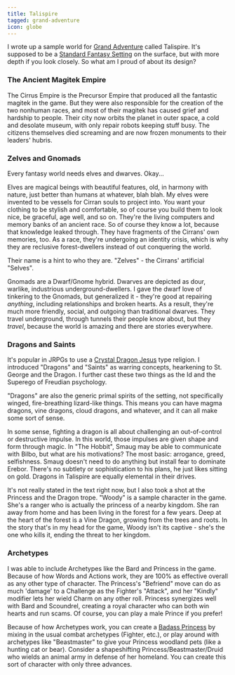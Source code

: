 ```yaml
---
title: Talispire
tagged: grand-adventure
icon: globe
---
```


I wrote up a sample world for [Grand Adventure] called Talispire.
It's supposed to be a [Standard Fantasy Setting] on the surface,
but with more depth if you look closely.
So what am I proud of about its design?

<!-- more -->

### The Ancient Magitek Empire

The Cirrus Empire is the Precursor Empire that produced all the
fantastic magitek in the game.
But they were also responsible for the creation of the two nonhuman races,
and most of their magitek has caused grief and hardship to people.
Their city now orbits the planet in outer space,
a cold and desolate museum, with only repair robots keeping stuff busy.
The citizens themselves died screaming and are now frozen monuments
to their leaders' hubris.

### Zelves and Gnomads

Every fantasy world needs elves and dwarves. Okay...

Elves are magical beings with beautiful features, old, in harmony with nature,
just better than humans at whatever, blah blah.
My elves were invented to be vessels for Cirran souls to project into.
You want your clothing to be stylish and comfortable, so of course you
build them to look nice, be graceful, age well, and so on.
They're the living computers and memory banks of an ancient race.
So of course they know a lot, because that knowledge leaked through.
They have fragments of the Cirrans' own memories, too.
As a race, they're undergoing an identity crisis,
which is why they are reclusive forest-dwellers instead of out conquering the world.

Their name is a hint to who they are. "Zelves" - the Cirrans' artificial "Selves".

Gnomads are a Dwarf/Gnome hybrid.
Dwarves are depicted as dour, warlike, industrious underground-dwellers.
I gave the dwarf love of tinkering to the Gnomads,
but generalized it - they're good at repairing *anything*,
including relationships and broken hearts.
As a result, they're much more friendly, social, and outgoing than
traditional dwarves.
They travel underground, through tunnels their people know about,
but they *travel*, because the world is amazing
and there are stories everywhere.

### Dragons and Saints

It's popular in JRPGs to use a [Crystal Dragon Jesus] type religion.
I introduced "Dragons" and "Saints" as warring concepts,
hearkening to St. George and the Dragon.
I further cast these two things as the Id and the Superego
of Freudian psychology.

"Dragons" are also the generic primal spirits of the setting,
not specifically winged, fire-breathing lizard-like things.
This means you can have magma dragons, vine dragons, cloud dragons,
and whatever, and it can all make some sort of sense.

In some sense, fighting a dragon is all about
challenging an out-of-control or destructive impulse.
In this world, those impulses are given shape and form through magic.
In "The Hobbit", Smaug may be able to communicate with Bilbo,
but what are his motivations? The most basic: arrogance, greed, selfishness.
Smaug doesn't need to do anything but install fear to dominate Erebor.
There's no subtlety or sophistication to his plans,
he just likes sitting on gold.
Dragons in Talispire are equally elemental in their drives.

It's not really stated in the text right now,
but I also took a shot at the Princess and the Dragon trope.
"Woody" is a sample character in the game.
She's a ranger who is actually the princess of a nearby kingdom.
She ran away from home and has been living in the forest for a few years.
Deep at the heart of the forest is a Vine Dragon,
growing from the trees and roots.
In the story that's in my head for the game,
Woody isn't its captive - she's the one who kills it,
ending the threat to her kingdom.

### Archetypes

I was able to include Archetypes like the Bard and Princess in the game.
Because of how Words and Actions work,
they are 100% as effective overall as any other type of character.
The Princess's "Befriend" move can do as much 'damage' to a Challenge
as the Fighter's "Attack",
and her "Kindly" modifier lets her wield Charm on any other roll.
Princess synergizes well with Bard and Scoundrel,
creating a royal character who can both win hearts and run scams.
Of course, you can play a male Prince if you prefer!

Because of how Archetypes work, you can create a [Badass Princess]
by mixing in the usual combat archetypes (Fighter, etc.),
or play around with archetypes like "Beastmaster"
to give your Princess woodland pets (like a hunting cat or bear).
Consider a shapeshifting Princess/Beastmaster/Druid
who wields an animal army in defense of her homeland.
You can create this sort of character with only three advances.

[Crystal Dragon Jesus]: http://tvtropes.org/pmwiki/pmwiki.php/Main/CrystalDragonJesus
[Grand Adventure]: http://peppermile.com/grand-adventure.html
[Badass Princess]: http://tvtropes.org/pmwiki/pmwiki.php/Main/BadassPrincess
[Standard Fantasy Setting]: http://tvtropes.org/pmwiki/pmwiki.php/Main/StandardFantasySetting
